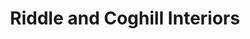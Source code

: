 ---
title: "Riddle and Coghill Interiors"
url: /edinburgh/riddle-and-coghill-interiors/
shop: furniture
---